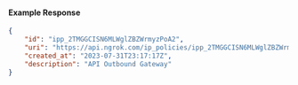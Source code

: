 <!-- Code generated for API Clients. DO NOT EDIT. -->

#### Example Response

```json
{
	"id": "ipp_2TMGGCISN6MLWglZBZWrmyzPoA2",
	"uri": "https://api.ngrok.com/ip_policies/ipp_2TMGGCISN6MLWglZBZWrmyzPoA2",
	"created_at": "2023-07-31T23:17:17Z",
	"description": "API Outbound Gateway"
}
```
